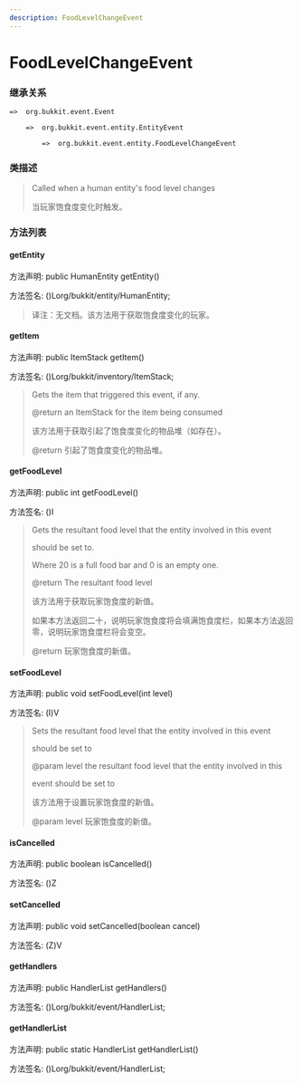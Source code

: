 ```yaml
---
description: FoodLevelChangeEvent
---
```


# FoodLevelChangeEvent

### 继承关系

    =>  org.bukkit.event.Event

        =>  org.bukkit.event.entity.EntityEvent

            =>  org.bukkit.event.entity.FoodLevelChangeEvent

### 类描述

> Called when a human entity's food level changes
>
>
> 
> 当玩家饱食度变化时触发。

### 方法列表

#### getEntity

方法声明: public HumanEntity getEntity()

方法签名: ()Lorg/bukkit/entity/HumanEntity;

> 译注：无文档。该方法用于获取饱食度变化的玩家。

#### getItem

方法声明: public ItemStack getItem()

方法签名: ()Lorg/bukkit/inventory/ItemStack;

> Gets the item that triggered this event, if any.
>
> @return an ItemStack for the item being consumed
>
>
> 
> 该方法用于获取引起了饱食度变化的物品堆（如存在）。
>
> @return 引起了饱食度变化的物品堆。

#### getFoodLevel

方法声明: public int getFoodLevel()

方法签名: ()I

> Gets the resultant food level that the entity involved in this event
>
> should be set to.
>
> Where 20 is a full food bar and 0 is an empty one.
>
> @return The resultant food level
>
>
> 
> 该方法用于获取玩家饱食度的新值。
>
> 如果本方法返回二十，说明玩家饱食度将会填满饱食度栏，如果本方法返回零，说明玩家饱食度栏将会变空。
>
> @return 玩家饱食度的新值。

#### setFoodLevel

方法声明: public void setFoodLevel(int level)

方法签名: (I)V

> Sets the resultant food level that the entity involved in this event
>
> should be set to
>
> @param level the resultant food level that the entity involved in this
>
> event should be set to
>
>
> 
> 该方法用于设置玩家饱食度的新值。
>
> @param level 玩家饱食度的新值。

#### isCancelled

方法声明: public boolean isCancelled()

方法签名: ()Z

#### setCancelled

方法声明: public void setCancelled(boolean cancel)

方法签名: (Z)V

#### getHandlers

方法声明: public HandlerList getHandlers()

方法签名: ()Lorg/bukkit/event/HandlerList;

#### getHandlerList

方法声明: public static HandlerList getHandlerList()

方法签名: ()Lorg/bukkit/event/HandlerList;